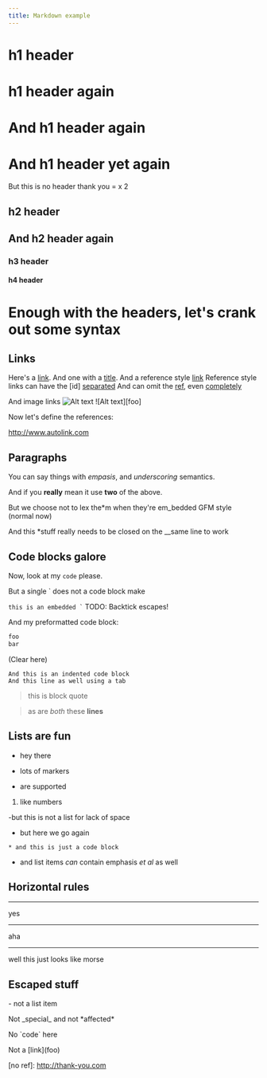 ```yaml
---
title: Markdown example
---
```


# h1 header

# h1 header again

And h1 header again
===================

And h1 header yet again
=

But this is no header thank you
= x 2

## h2 header

And h2 header again
-------------------

### h3 header

#### h4 header

# Enough with the headers, let's crank out some syntax

## Links

Here's a [link](http://link.com).
And one with a [title](http://titled.com "Title").
And a reference style [link][ref_id]
Reference style links can have the [id] [separated]
And can omit the [ref][], even [completely]

And image links
![Alt text](/path/to/img.jpg)
![Alt text][foo]

Now let's define the references:

[ref_id]: http://reflink.com
[separated]: http://separated.com
  "Separated FTW"
[ref]: <http://parens.com>     (delim!)
[completely]: #.buffers

<http://www.autolink.com>

## Paragraphs

You can say things with *empasis*, and _underscoring_ semantics.

And if you __really__ mean it use **two** of the above.

But we choose not to lex the*m when they're em_bedded GFM style (normal now)

And this *stuff really needs to be closed on the __same line to work

## Code blocks galore

Now, look at my `code` please.

But a single ` does not a code block make

`` this is an embedded ` ``
TODO: Backtick escapes!

And my preformatted code block:
```ruby
foo
bar
```
(Clear here)

    And this is an indented code block
	And this line as well using a tab

> this is block quote

> as are *both*
these __lines__

## Lists are fun

- hey there
+ lots of markers
* are supported
1. like numbers

-but this is not a list for lack of space

   - but here we go again

    * and this is just a code block

* and list items *can* contain emphasis _et al_ as well

## Horizontal rules

- - -
yes
**********
aha
_____ _ _ _ _ _ __
well this just looks like morse

## Escaped stuff

\- not a list item

Not \_special\_ and not \*affected\*

No \`code\` here

Not a \[link](foo)

\[no ref]: http://thank-you.com
